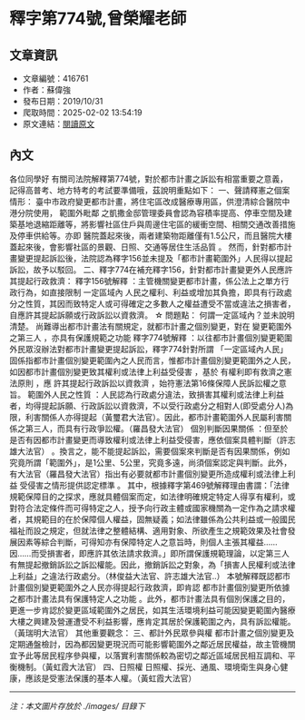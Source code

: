 # 釋字第774號,曾榮耀老師

## 文章資訊
- 文章編號：416761
- 作者：蘇偉強
- 發布日期：2019/10/31
- 爬取時間：2025-02-02 13:54:19
- 原文連結：[閱讀原文](https://real-estate.get.com.tw/Columns/detail.aspx?no=416761)

## 內文
各位同學好
有關司法院解釋第774號，對於都市計畫之訴訟有相當重要之意義，記得高普考、地方特考的考試要準備哦，茲說明重點如下：
一、聲請釋憲之個案情形：
臺中市政府變更都市計畫，將住宅區改成醫療專用區，供澄清綜合醫院中港分院使用，
範圍外毗鄰
之凱撒金邸管理委員會認為容積率提高、停車空間及建築基地退縮距離等，將影響社區住戶與周邊住宅區的緩衝空間、相關交通改善措施及停車供給等。亦即
醫院蓋起來後，兩者建築物距離僅有1.5公尺，而且醫院大樓蓋起來後，會影響社區的景觀、日照、交通等居住生活品質
。
然而，針對都市計畫變更提起訴訟後，法院認為釋字156並未提及「都市計畫範圍外」人民得以提起訴訟，故予以駁回。
二、釋字774在補充釋字156，針對都市計畫變更外人民應許其提起行政救濟：
釋字156號解釋
：主管機關變更都市計畫，係公法上之單方行政行為，如直接限制
一定區域內
人民之權利、利益或增加其負擔，即具有行政處分之性質，其因而致特定人或可得確定之多數人之權益遭受不當或違法之損害者，自應許其提起訴願或行政訴訟以資救濟。
☆ 問題點：
何謂一定區域內？並未說明清楚。
尚難導出都市計畫法有關規定，就都市計畫之個別變更，對在
變更範圍外之第三人
，亦具有保護規範之功能
釋字774號解釋
：以往都市計畫個別變更範圍外民眾沒辦法對都市計畫變更提起訴訟，釋字774針對所謂
「一定區域內人民」固係指都市計畫個別變更範圍內之人民而言，惟都市計畫個別變更範圍外之人民，如因都市計畫個別變更致其權利或法律上利益受侵害
，基於
有權利即有救濟之憲法原則
，應
許其提起行政訴訟以資救濟
，始符憲法第16條保障人民訴訟權之意旨。
範圍外人民之性質
：人民認為行政處分違法，致損害其權利或法律上利益者，均得提起訴願、行政訴訟以資救濟，不以受行政處分之相對人(即受處分人)為限，利害關係人亦得提起（黃璽君大法官）。因此，都市計畫範圍外人民屬利害關係之第三人，而具有行政爭訟權。（羅昌發大法官）
個別判斷因果關係
：但至於
是否有因都市計畫變更而導致權利或法律上利益受侵害，應依個案具體判斷（許志雄大法官）
。換言之，能不能提起訴訟，需要個案來判斷是否有因果關係，例如究竟所謂「範圍外」，是1公里、5公里，究竟多遠，尚須個案認定與判斷。此外，有大法官（羅昌發大法官）指出有必要就都市計畫個別變更所造成權利或法律上利益
受侵害之情形提供認定標準
。
其中，根據釋字第469號解釋理由書謂：「法律規範保障目的之探求，應就具體個案而定，如法律明確規定特定人得享有權利，或對符合法定條件而可得特定之人，授予向行政主體或國家機關為一定作為之請求權者，其規範目的在於保障個人權益，固無疑義；如法律雖係為公共利益或一般國民福祉而設之規定，但就法律之整體結構、適用對象、所欲產生之規範效果及社會發展因素等綜合判斷，可得知亦有保障特定人之意旨時，則個人主張其權益……因……而受損害者，即應許其依法請求救濟。」即所謂保護規範理論，以定第三人有無提起撤銷訴訟之訴訟權能。因此，撤銷訴訟之對象，為「損害人民權利或法律上利益」之違法行政處分。（林俊益大法官、許志雄大法官..）
本號解釋既認都市計畫個別變更範圍外之人民亦得提起行政救濟，即肯認
都市計畫個別變更所依據之都市計畫法具有保護特定人之功能
。此外，都市計畫法具有個別保護之目的，更進一步肯認於變更區域範圍外之居民，如其生活環境利益可能因變更範圍內醫療大樓之興建及營運遭受不利益影響，應肯定其居於保護範圍之內，具有訴訟權能。（黃瑞明大法官）
其他重要觀念：
三、都計外民眾參與權
都市計畫之個別變更及定期通盤檢討，因為都因變更現況而可能影響範圍外之鄰近居民權益，故主管機關宜予此等居民程序參與權，以落實利害關係較為密切之鄰近區域居民相互調和、平衡機制。（黃虹霞大法官）
四、日照權
日照權、採光、通風、環境衛生與身心健康，應該是受憲法保護的基本人權。（黃虹霞大法官）

---
*注：本文圖片存放於 ./images/ 目錄下*
